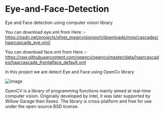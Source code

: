 # Eye-and-Face-Detection

Eye and Face detection using computer vision library
 
 You can download eye.xml from Here :- https://osdn.net/projects/sfnet_magicvisionport/downloads/mvp/cascades/haarcascade_eye.xml/
 
 You can download face.xml from Here :-https://raw.githubusercontent.com/opencv/opencv/master/data/haarcascades/haarcascade_frontalface_default.xml
 
 In this project we are detect Eye and Face using OpenCv library
 
 ![image](https://user-images.githubusercontent.com/68801296/91127210-6d995d00-e6c3-11ea-8640-4dd596db364f.png)

 OpenCV is a library of programming functions mainly aimed at real-time computer vision. Originally developed by Intel, it was later supported by Willow Garage then Itseez. The library is cross-platform and free for use under the open-source BSD license.
 


